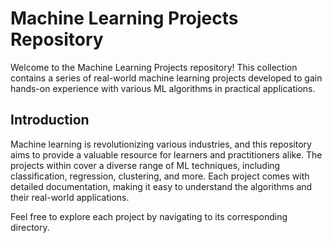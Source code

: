 # Machine Learning Projects Repository

Welcome to the Machine Learning Projects repository! This collection contains a series of real-world machine learning projects developed to gain hands-on experience with various ML algorithms in practical applications.


## Introduction

Machine learning is revolutionizing various industries, and this repository aims to provide a valuable resource for learners and practitioners alike. The projects within cover a diverse range of ML techniques, including classification, regression, clustering, and more. Each project comes with detailed documentation, making it easy to understand the algorithms and their real-world applications.

Feel free to explore each project by navigating to its corresponding directory.
